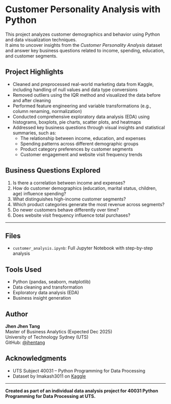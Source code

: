 # Customer Personality Analysis with Python

This project analyzes customer demographics and behavior using Python and data visualization techniques.  
It aims to uncover insights from the *Customer Personality Analysis* dataset and answer key business questions related to income, spending, education, and customer segments.
 
## Project Highlights

- Cleaned and preprocessed real-world marketing data from Kaggle, including handling of null values and data type conversions
- Removed outliers using the IQR method and visualized the data before and after cleaning
- Performed feature engineering and variable transformations (e.g., column renaming, normalization)
- Conducted comprehensive exploratory data analysis (EDA) using histograms, boxplots, pie charts, scatter plots, and heatmaps
- Addressed key business questions through visual insights and statistical summaries, such as:
  - The relationship between income, education, and expenses
  - Spending patterns across different demographic groups
  - Product category preferences by customer segments
  - Customer engagement and website visit frequency trends

## Business Questions Explored

1. Is there a correlation between income and expenses?
2. How do customer demographics (education, marital status, children, age) influence spending?
3. What distinguishes high-income customer segments?
4. Which product categories generate the most revenue across segments?
5. Do newer customers behave differently over time?
6. Does website visit frequency influence total purchases?

---

## Files

- `customer_analysis.ipynb`: Full Jupyter Notebook with step-by-step analysis

## Tools Used

- Python (pandas, seaborn, matplotlib)
- Data cleaning and transformation
- Exploratory data analysis (EDA)
- Business insight generation

## Author

**Jhen Jhen Tang**  
Master of Business Analytics (Expected Dec 2025)  
University of Technology Sydney (UTS)  
GitHub: [@jhentang](https://github.com/jhentang)

## Acknowledgments

- UTS Subject 40031 – Python Programming for Data Processing  
- Dataset by Imakash3011 on [Kaggle](https://www.kaggle.com/datasets/imakash3011/customer-personality-analysis)


---

**Created as part of an individual data analysis project for 40031 Python Programming for Data Processing at UTS.**
